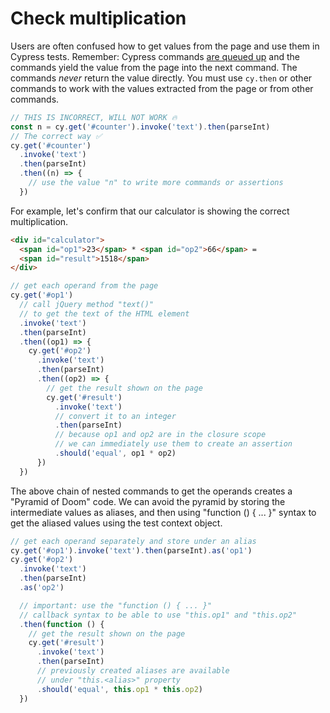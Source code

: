 # Check multiplication

Users are often confused how to get values from the page and use them in Cypress tests. Remember: Cypress commands [are queued up](https://on.cypress.io/introduction-to-cypress#Commands-Are-Asynchronous) and the commands yield the value from the page into the next command. The commands _never_ return the value directly. You must use `cy.then` or other commands to work with the values extracted from the page or from other commands.

```js
// THIS IS INCORRECT, WILL NOT WORK 🔥
const n = cy.get('#counter').invoke('text').then(parseInt)
// The correct way ✅
cy.get('#counter')
  .invoke('text')
  .then(parseInt)
  .then((n) => {
    // use the value "n" to write more commands or assertions
  })
```

For example, let's confirm that our calculator is showing the correct multiplication.

<!-- fiddle Multiplication -->

```html
<div id="calculator">
  <span id="op1">23</span> * <span id="op2">66</span> =
  <span id="result">1518</span>
</div>
```

```js
// get each operand from the page
cy.get('#op1')
  // call jQuery method "text()"
  // to get the text of the HTML element
  .invoke('text')
  .then(parseInt)
  .then((op1) => {
    cy.get('#op2')
      .invoke('text')
      .then(parseInt)
      .then((op2) => {
        // get the result shown on the page
        cy.get('#result')
          .invoke('text')
          // convert it to an integer
          .then(parseInt)
          // because op1 and op2 are in the closure scope
          // we can immediately use them to create an assertion
          .should('equal', op1 * op2)
      })
  })
```

The above chain of nested commands to get the operands creates a "Pyramid of Doom" code. We can avoid the pyramid by storing the intermediate values as aliases, and then using "function () { ... }" syntax to get the aliased values using the test context object.

```js
// get each operand separately and store under an alias
cy.get('#op1').invoke('text').then(parseInt).as('op1')
cy.get('#op2')
  .invoke('text')
  .then(parseInt)
  .as('op2')

  // important: use the "function () { ... }"
  // callback syntax to be able to use "this.op1" and "this.op2"
  .then(function () {
    // get the result shown on the page
    cy.get('#result')
      .invoke('text')
      .then(parseInt)
      // previously created aliases are available
      // under "this.<alias>" property
      .should('equal', this.op1 * this.op2)
  })
```

<!-- fiddle-end -->
